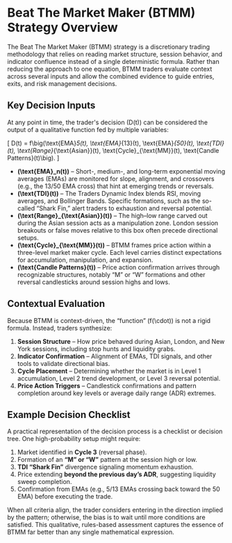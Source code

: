 # Beat The Market Maker (BTMM) Strategy Overview

The Beat The Market Maker (BTMM) strategy is a discretionary trading methodology that relies on reading market structure, session behavior, and indicator confluence instead of a single deterministic formula. Rather than reducing the approach to one equation, BTMM traders evaluate context across several inputs and allow the combined evidence to guide entries, exits, and risk management decisions.

## Key Decision Inputs

At any point in time, the trader's decision \(D(t)\) can be considered the output of a qualitative function fed by multiple variables:

\[
D(t) = f\big(\text{EMA}_5(t), \text{EMA}_{13}(t), \text{EMA}_{50}(t), \text{TDI}(t), \text{Range}_{\text{Asian}}(t), \text{Cycle}_{\text{MM}}(t), \text{Candle Patterns}(t)\big).
\]

* **\(\text{EMA}_n(t)\)** – Short-, medium-, and long-term exponential moving averages (EMAs) are monitored for slope, alignment, and crossovers (e.g., the 13/50 EMA cross) that hint at emerging trends or reversals.
* **\(\text{TDI}(t)\)** – The Traders Dynamic Index blends RSI, moving averages, and Bollinger Bands. Specific formations, such as the so-called “Shark Fin,” alert traders to exhaustion and reversal potential.
* **\(\text{Range}_{\text{Asian}}(t)\)** – The high–low range carved out during the Asian session acts as a manipulation zone. London session breakouts or false moves relative to this box often precede directional setups.
* **\(\text{Cycle}_{\text{MM}}(t)\)** – BTMM frames price action within a three-level market maker cycle. Each level carries distinct expectations for accumulation, manipulation, and expansion.
* **\(\text{Candle Patterns}(t)\)** – Price action confirmation arrives through recognizable structures, notably “M” or “W” formations and other reversal candlesticks around session highs and lows.

## Contextual Evaluation

Because BTMM is context-driven, the “function” \(f(\cdot)\) is not a rigid formula. Instead, traders synthesize:

1. **Session Structure** – How price behaved during Asian, London, and New York sessions, including stop hunts and liquidity grabs.
2. **Indicator Confirmation** – Alignment of EMAs, TDI signals, and other tools to validate directional bias.
3. **Cycle Placement** – Determining whether the market is in Level 1 accumulation, Level 2 trend development, or Level 3 reversal potential.
4. **Price Action Triggers** – Candlestick confirmations and pattern completion around key levels or average daily range (ADR) extremes.

## Example Decision Checklist

A practical representation of the decision process is a checklist or decision tree. One high-probability setup might require:

1. Market identified in **Cycle 3** (reversal phase).
2. Formation of an **“M” or “W”** pattern at the session high or low.
3. **TDI “Shark Fin”** divergence signaling momentum exhaustion.
4. Price extending **beyond the previous day’s ADR**, suggesting liquidity sweep completion.
5. Confirmation from EMAs (e.g., 5/13 EMAs crossing back toward the 50 EMA) before executing the trade.

When all criteria align, the trader considers entering in the direction implied by the pattern; otherwise, the bias is to wait until more conditions are satisfied. This qualitative, rules-based assessment captures the essence of BTMM far better than any single mathematical expression.
